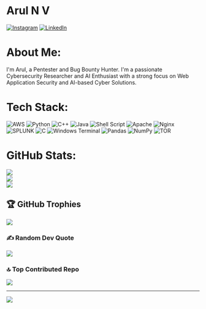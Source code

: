 # Arul N V
[![Instagram](https://img.shields.io/badge/Instagram-%23E4405F.svg?logo=Instagram&logoColor=white)](https://instagram.com/wayne_arul) [![LinkedIn](https://img.shields.io/badge/LinkedIn-%230077B5.svg?logo=linkedin&logoColor=white)](https://linkedin.com/in/arul-n-v-50148621b) 

#  About Me:
I'm Arul, a Pentester and Bug Bounty Hunter. I'm a passionate Cybersecurity Researcher and AI Enthusiast with a strong focus on Web Application Security and AI-based Cyber Solutions.<br>

#  Tech Stack:
![AWS](https://img.shields.io/badge/AWS-%23FF9900.svg?style=for-the-badge&logo=amazon-aws&logoColor=white) ![Python](https://img.shields.io/badge/python-3670A0?style=for-the-badge&logo=python&logoColor=ffdd54) ![C++](https://img.shields.io/badge/c++-%2300599C.svg?style=for-the-badge&logo=c%2B%2B&logoColor=white) ![Java](https://img.shields.io/badge/java-%23ED8B00.svg?style=for-the-badge&logo=openjdk&logoColor=white) ![Shell Script](https://img.shields.io/badge/shell_script-%23121011.svg?style=for-the-badge&logo=gnu-bash&logoColor=white) ![Apache](https://img.shields.io/badge/apache-%23D42029.svg?style=for-the-badge&logo=apache&logoColor=white) ![Nginx](https://img.shields.io/badge/nginx-%23009639.svg?style=for-the-badge&logo=nginx&logoColor=white) ![SPLUNK](https://img.shields.io/badge/splunk-000000.svg?style=for-the-badge&logo=splunk&color=%23000000) ![C](https://img.shields.io/badge/c-%2300599C.svg?style=for-the-badge&logo=c&logoColor=white) ![Windows Terminal](https://img.shields.io/badge/Windows%20Terminal-%234D4D4D.svg?style=for-the-badge&logo=windows-terminal&logoColor=white) ![Pandas](https://img.shields.io/badge/pandas-%23150458.svg?style=for-the-badge&logo=pandas&logoColor=white) ![NumPy](https://img.shields.io/badge/numpy-%23013243.svg?style=for-the-badge&logo=numpy&logoColor=white) ![TOR](https://img.shields.io/badge/tor-%237E4798.svg?style=for-the-badge&logo=tor-project&logoColor=white)
#  GitHub Stats:
![](https://github-readme-stats.vercel.app/api?username=Wayne-arul&theme=radical&hide_border=false&include_all_commits=false&count_private=false)<br/>
![](https://github-readme-streak-stats.herokuapp.com/?user=Wayne-arul&theme=radical&hide_border=false)<br/>
![](https://github-readme-stats.vercel.app/api/top-langs/?username=Wayne-arul&theme=radical&hide_border=false&include_all_commits=false&count_private=false&layout=compact)

## 🏆 GitHub Trophies
![](https://github-profile-trophy.vercel.app/?username=Wayne-arul&theme=radical&no-frame=false&no-bg=true&margin-w=4)

### ✍️ Random Dev Quote
![](https://quotes-github-readme.vercel.app/api?type=horizontal&theme=radical)

### 🔝 Top Contributed Repo
![](https://github-contributor-stats.vercel.app/api?username=Wayne-arul&limit=5&theme=radical&combine_all_yearly_contributions=true)

---
[![](https://visitcount.itsvg.in/api?id=Wayne-arul&icon=9&color=0)](https://visitcount.itsvg.in)

